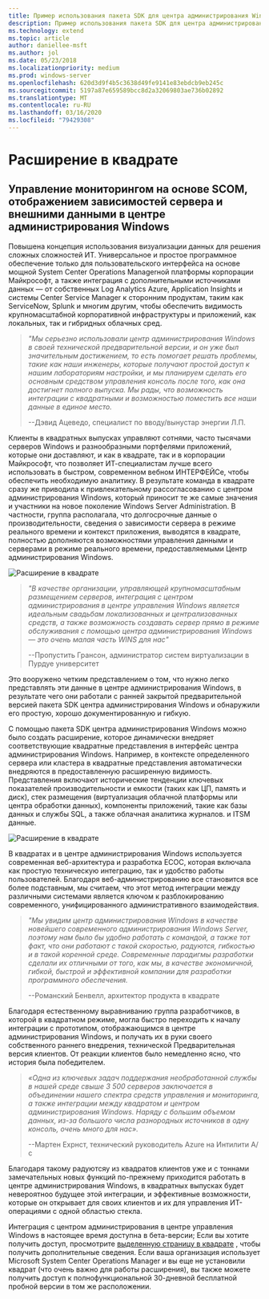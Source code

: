 ```yaml
---
title: Пример использования пакета SDK для центра администрирования Windows — в квадрате
description: Пример использования пакета SDK для центра администрирования Windows — в квадрате
ms.technology: extend
ms.topic: article
author: daniellee-msft
ms.author: jol
ms.date: 05/23/2018
ms.localizationpriority: medium
ms.prod: windows-server
ms.openlocfilehash: 620d3d9f4b5c3638d49fe9141e83ebdcb9eb245c
ms.sourcegitcommit: 5197a87e659589bcc8d2a32069803ae736b02892
ms.translationtype: MT
ms.contentlocale: ru-RU
ms.lasthandoff: 03/16/2020
ms.locfileid: "79429308"
---
```

# <a name="squared-up-extension"></a>Расширение в квадрате

## <a name="bringing-scom-based-monitoring-server-dependency-visibility-and-external-data-insights-into-windows-admin-center"></a>Управление мониторингом на основе SCOM, отображением зависимостей сервера и внешними данными в центре администрирования Windows

Повышена концепция использования визуализации данных для решения сложных сложностей ИТ. Универсальное и простое программное обеспечение только для пользовательского интерфейса на основе мощной System Center Operations Managerной платформы корпорации Майкрософт, а также интеграция с дополнительными источниками данных — от собственных Log Analytics Azure, Application Insights и системы Center Service Manager к сторонним продуктам, таким как ServiceNow, Splunk и многим другим, чтобы обеспечить видимость крупномасштабной корпоративной инфраструктуры и приложений, как локальных, так и гибридных облачных сред.

> <cite>"Мы серьезно использовали центр администрирования Windows в своей технической предварительной версии, и он уже был значительным достижением, то есть помогает решать проблемы, такие как наши инженеры, которые получают простой доступ к нашим лабораториям настройки, и мы планируем сделать его основным средством управления консоль после того, как она достигнет полного выпуска. Мы рады, что возможность интеграции с квадратными и возможностью поместить все наши данные в единое место.</cite>
>
> --Дэвид Ацеведо, специалист по вводу/вынустар энергии Л.П.

Клиенты в квадратных выпусках управляют сотнями, часто тысячами серверов Windows и разнообразными портфелями приложений, которые они доставляют, и как в квадрате, так и в корпорации Майкрософт, что позволяет ИТ-специалистам лучше всего использовать в быстром, современном вебном ИНТЕРФЕЙСе, чтобы обеспечить необходимую аналитику. В результате команда в квадрате сразу же приводила к привлекательному рассогласованию с центром администрирования Windows, который приносит те же самые значения и участники на новое поколение Windows Server Administration. В частности, группа располагала, что долгосрочные данные о производительности, сведения о зависимости сервера в режиме реального времени и контекст приложения, выводятся в квадрате, полностью дополняются возможностями управления данными и серверами в режиме реального времени, предоставляемыми Центр администрирования Windows.

![Расширение в квадрате](../../media/extend-case-study-squared-up/squared-up-1.png)

> <cite>"В качестве организации, управляющей крупномасштабным размещением серверов, интеграция с центром администрирования в центре управления Windows является идеальным свадьбам локализованных и централизованных средств, а также возможность создавать сервер прямо в режиме обслуживания с помощью центра администрирования Windows — это очень малая часть WINS для нас"</cite>
>
> --Пропустить Грансон, администратор систем виртуализации в Пурдуе университет

Это вооружено четким представлением о том, что нужно легко представлять эти данные в центре администрирования Windows, в результате чего они работали с ранней закрытой предварительной версией пакета SDK центра администрирования Windows и обнаружили его простую, хорошо документированную и гибкую.

С помощью пакета SDK центра администрирования Windows можно было создать расширение, которое динамически внедряет соответствующие квадратные представления в интерфейс центра администрирования Windows. Например, в контексте определенного сервера или кластера в квадратные представления автоматически внедряются в предоставленную расширенную видимость. Представления включают исторические тенденции ключевых показателей производительности и емкости (таких как ЦП, память и диск), стек размещения (виртуализация облачной платформы или центра обработки данных), компоненты приложений, такие как базы данных и службы SQL, а также облачная аналитика журналов. и ITSM данные.

![Расширение в квадрате](../../media/extend-case-study-squared-up/squared-up-2.png)

В квадратах и в центре администрирования Windows используется современная веб-архитектура и разработка ЕСОС, которая включала как простую техническую интеграцию, так и удобство работы пользователей. Благодаря веб-администрированию все становится все более подставным, мы считаем, что этот метод интеграции между различными системами является ключом к разблокированию современного, унифицированного административного взаимодействия.

> <cite>"Мы увидим центр администрирования Windows в качестве новейшего современного администрирования Windows Server, поэтому нам было бы удобно работать с командой, а также тот факт, что они работают с такой скоростью, радуются, гибкостью и в такой коренной среде. Современные парадигмы разработки сделали их отличными от того, как мы, в качестве экономичной, гибкой, быстрой и эффективной компании для разработки программного обеспечения.</cite>
>
> --Романский Бенвелл, архитектор продукта в квадрате

Благодаря естественному выравниванию группа разработчиков, в которой в квадратном режиме, могла быстро переходить к началу интеграции с прототипом, отображающимся в центре администрирования Windows, и получать их в руки своего собственного раннего внедрения, технической Предварительная версия клиентов. От реакции клиентов было немедленно ясно, что история была победителем.

> <cite>«Одна из ключевых задач поддержания необработанной службы в нашей среде свыше 3 500 серверов заключается в объединении нашего спектра средств управления и мониторинга, а также интеграции между квадратом и центром администрирования Windows. Наряду с большим объемом данных, из-за большого числа разнородных источников в одну консоль, очень много для нас».</cite>
>
> --Мартен Ехрнст, технический руководитель Azure на Интилити A/с

Благодаря такому радуютсяу из квадратов клиентов уже и с тоннами замечательных новых функций по-прежнему приходится работать в центре администрирования Windows, в квадратных выпусках будет невероятноо будущее этой интеграции, и эффективные возможности, которые он открывает для своих клиентов и их для управления ИТ-операциями с одной областью стекла.

Интеграция с центром администрирования в центре управления Windows в настоящее время доступна в бета-версии; Если вы хотите получить доступ, просмотрите [выделенную страницу в квадрате](https://squaredup.com/product/honolulu/windows-admin-center-extension/?utm_source=microsoft-wac&utm_medium=public-relations&utm_campaign=honolulu) , чтобы получить дополнительные сведения. Если ваша организация использует Microsoft System Center Operations Manager и вы еще не установили квадрат (что очень важно для работы расширения), вы также можете получить доступ к полнофункциональной 30-дневной бесплатной пробной версии в том же расположении. 
